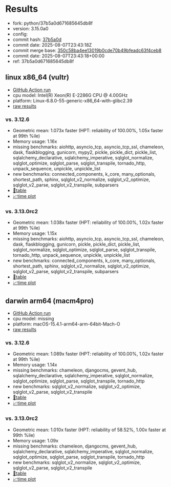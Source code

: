 # Results

- fork: python/37b5a0d671685645db8f
- version: 3.15.0a0
- config: 
- commit hash: [37b5a0d](https://github.com/python/cpython/commit/37b5a0d)
- commit date: 2025-08-07T23:43:18Z
- commit merge base: [350c58ba4ee13019b0cde70b49bfeadc63f4ceb8](https://github.com/python/cpython/commit/350c58ba4ee13019b0cde70b49bfeadc63f4ceb8)
- commit date: 2025-08-07T23:43:18+00:00
- ref: 37b5a0d671685645db8f

## linux x86_64 (vultr)

- [GitHub Action run](https://github.com/facebookexperimental/free-threading-benchmarking/actions/runs/16818918114)
- cpu model: Intel(R) Xeon(R) E-2286G CPU @ 4.00GHz
- platform: Linux-6.8.0-55-generic-x86_64-with-glibc2.39
- [raw results](bm-20250807-vultr-x86_64-python-37b5a0d671685645db8f-3.15.0a0-37b5a0d.json)

### vs. 3.12.6

- Geometric mean: 1.073x faster (HPT: reliability of 100.00%, 1.05x faster at 99th %ile)
- Memory usage: 1.16x
- missing benchmarks: aiohttp, asyncio_tcp, asyncio_tcp_ssl, chameleon, dask, flaskblogging, gunicorn, mypy2, pickle, pickle_dict, pickle_list, sqlalchemy_declarative, sqlalchemy_imperative, sqlglot_normalize, sqlglot_optimize, sqlglot_parse, sqlglot_transpile, tornado_http, unpack_sequence, unpickle, unpickle_list
- new benchmarks: connected_components, k_core, many_optionals, shortest_path, sphinx, sqlglot_v2_normalize, sqlglot_v2_optimize, sqlglot_v2_parse, sqlglot_v2_transpile, subparsers
- [📄table](bm-20250807-vultr-x86_64-python-37b5a0d671685645db8f-3.15.0a0-37b5a0d-vs-3.12.6.md)
- [📈time plot](bm-20250807-vultr-x86_64-python-37b5a0d671685645db8f-3.15.0a0-37b5a0d-vs-3.12.6.svg)

### vs. 3.13.0rc2

- Geometric mean: 1.038x faster (HPT: reliability of 100.00%, 1.02x faster at 99th %ile)
- Memory usage: 1.15x
- missing benchmarks: aiohttp, asyncio_tcp, asyncio_tcp_ssl, chameleon, dask, flaskblogging, gunicorn, pickle, pickle_dict, pickle_list, sqlglot_normalize, sqlglot_optimize, sqlglot_parse, sqlglot_transpile, tornado_http, unpack_sequence, unpickle, unpickle_list
- new benchmarks: connected_components, k_core, many_optionals, shortest_path, sphinx, sqlglot_v2_normalize, sqlglot_v2_optimize, sqlglot_v2_parse, sqlglot_v2_transpile, subparsers
- [📄table](bm-20250807-vultr-x86_64-python-37b5a0d671685645db8f-3.15.0a0-37b5a0d-vs-3.13.0rc2.md)
- [📈time plot](bm-20250807-vultr-x86_64-python-37b5a0d671685645db8f-3.15.0a0-37b5a0d-vs-3.13.0rc2.svg)

## darwin arm64 (macm4pro)

- [GitHub Action run](https://github.com/facebookexperimental/free-threading-benchmarking/actions/runs/16818918114)
- cpu model: missing
- platform: macOS-15.4.1-arm64-arm-64bit-Mach-O
- [raw results](bm-20250807-macm4pro-arm64-python-37b5a0d671685645db8f-3.15.0a0-37b5a0d.json)

### vs. 3.12.6

- Geometric mean: 1.089x faster (HPT: reliability of 100.00%, 1.02x faster at 99th %ile)
- Memory usage: 1.14x
- missing benchmarks: chameleon, djangocms, gevent_hub, sqlalchemy_declarative, sqlalchemy_imperative, sqlglot_normalize, sqlglot_optimize, sqlglot_parse, sqlglot_transpile, tornado_http
- new benchmarks: sqlglot_v2_normalize, sqlglot_v2_optimize, sqlglot_v2_parse, sqlglot_v2_transpile
- [📄table](bm-20250807-macm4pro-arm64-python-37b5a0d671685645db8f-3.15.0a0-37b5a0d-vs-3.12.6.md)
- [📈time plot](bm-20250807-macm4pro-arm64-python-37b5a0d671685645db8f-3.15.0a0-37b5a0d-vs-3.12.6.svg)

### vs. 3.13.0rc2

- Geometric mean: 1.010x faster (HPT: reliability of 58.52%, 1.00x faster at 99th %ile)
- Memory usage: 1.09x
- missing benchmarks: chameleon, djangocms, gevent_hub, sqlalchemy_declarative, sqlalchemy_imperative, sqlglot_normalize, sqlglot_optimize, sqlglot_parse, sqlglot_transpile, tornado_http
- new benchmarks: sqlglot_v2_normalize, sqlglot_v2_optimize, sqlglot_v2_parse, sqlglot_v2_transpile
- [📄table](bm-20250807-macm4pro-arm64-python-37b5a0d671685645db8f-3.15.0a0-37b5a0d-vs-3.13.0rc2.md)
- [📈time plot](bm-20250807-macm4pro-arm64-python-37b5a0d671685645db8f-3.15.0a0-37b5a0d-vs-3.13.0rc2.svg)

